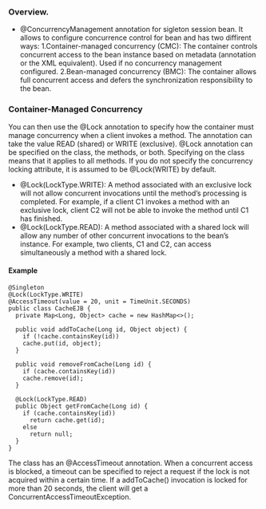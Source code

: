 ### Overview.

* @ConcurrencyManagement annotation for sigleton session bean. It allows to configure concurrence control for bean 
and has two diffirent ways:
1.Container-managed concurrency (CMC): The container controls concurrent access to the bean
instance based on metadata (annotation or the XML equivalent). Used if no concurrency management configured.
2.Bean-managed concurrency (BMC): The container allows full concurrent access and defers the
synchronization responsibility to the bean.

### Container-Managed Concurrency
You can then use the @Lock annotation to specify how the container must manage concurrency when
a client invokes a method. The annotation can take the value READ (shared) or WRITE (exclusive). @Lock annotation can be specified on the class, the methods, or both. Specifying on the class means that it
applies to all methods. If you do not specify the concurrency locking attribute, it is assumed to be @Lock(WRITE) by
default.
* @Lock(LockType.WRITE): A method associated with an exclusive lock will not allow
concurrent invocations until the method’s processing is completed. For example, if a client C1
invokes a method with an exclusive lock, client C2 will not be able to invoke the method until
C1 has finished.
* @Lock(LockType.READ): A method associated with a shared lock will allow any number of
other concurrent invocations to the bean’s instance. For example, two clients, C1 and C2, can
access simultaneously a method with a shared lock.

#### Example
```
@Singleton
@Lock(LockType.WRITE)
@AccessTimeout(value = 20, unit = TimeUnit.SECONDS)
public class CacheEJB {
  private Map<Long, Object> cache = new HashMap<>();
  
  public void addToCache(Long id, Object object) {
    if (!cache.containsKey(id))
    cache.put(id, object);
  }

  public void removeFromCache(Long id) {
    if (cache.containsKey(id))
    cache.remove(id);
  }
  
  @Lock(LockType.READ)
  public Object getFromCache(Long id) {
    if (cache.containsKey(id))
      return cache.get(id);
    else
      return null;
  }
}
```
The class has an @AccessTimeout annotation. When a concurrent access is blocked, a timeout can be specified to reject a request if the lock is not acquired within a certain time. If a addToCache() invocation is locked for more than 20 seconds, the client will get a ConcurrentAccessTimeoutException.
